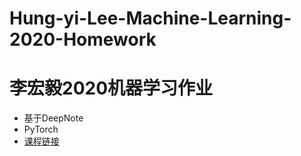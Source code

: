 # Hung-yi-Lee-Machine-Learning-2020-Homework
# 李宏毅2020机器学习作业
* 基于DeepNote
* PyTorch
* [课程链接](http://speech.ee.ntu.edu.tw/~tlkagk/courses_ML20.html)
